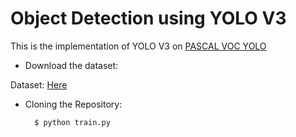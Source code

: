# Object Detection using YOLO V3
This is the implementation of YOLO V3 on <a href= "https://www.kaggle.com/aladdinpersson/pascal-voc-yolo-works-with-albumentations" > PASCAL VOC YOLO </a>


- Download the dataset: 

Dataset: <a href="https://www.kaggle.com/aladdinpersson/pascal-voc-yolo-works-with-albumentations"> Here </a>


- Cloning the Repository: 

        $ python train.py
